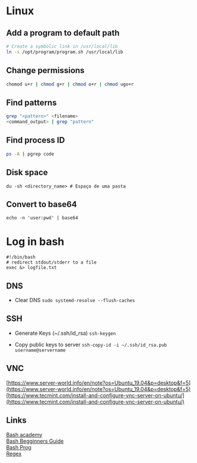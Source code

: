 # Linux

## Add a program to default path
```bash
# Create a symbolic link in /usr/local/lib
ln -s /opt/program/program.sh /usr/local/lib
``` 

## Change permissions
```bash
chomod u+r | chmod g+r | chmod o+r | chmod ugo+r
```

## Find patterns
```bash
grep "<pattern>" <filename>  
<command_output> | grep "pattern"
```
## Find process ID
```bash
ps -A | pgrep code
```

## Disk space
```df
du -sh <directory_name> # Espaço de uma pasta
```

## Convert to base64
``` echo -n 'user:pwd' | base64 ```


# Log in bash   
``` 
#!/bin/bash
# redirect stdout/stderr to a file
exec &> logfile.txt 
```

## DNS

- Clear DNS
``` sudo systemd-resolve --flush-caches ```

## SSH 

- Generate Keys (~/.ssh/id_rsa)
``` ssh-keygen ```

- Copy public keys to server
``` ssh-copy-id -i ~/.ssh/id_rsa.pub username@servername ```

## VNC
[https://www.server-world.info/en/note?os=Ubuntu_19.04&p=desktop&f=5](https://www.server-world.info/en/note?os=Ubuntu_19.04&p=desktop&f=5)
[https://www.tecmint.com/install-and-configure-vnc-server-on-ubuntu/](https://www.tecmint.com/install-and-configure-vnc-server-on-ubuntu/)

## Links
[Bash academy](https://www.bash.academy/)  
[Bash Begginners Guide](http://www.tldp.org/LDP/Bash-Beginners-Guide/html/)  
[Bash Prog](http://tldp.org/HOWTO/Bash-Prog-Intro-HOWTO.html)  
[Regex](https://regexr.com/)  


